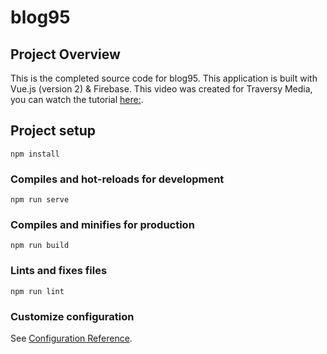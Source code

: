 # blog95

## Project Overview

This is the completed source code for blog95. This application is built with Vue.js (version 2) & Firebase. This video was created for Traversy Media, you can watch the tutorial [here:](https://www.youtube.com/watch?v=ISv22NNL-aE).

## Project setup

```
npm install
```

### Compiles and hot-reloads for development

```
npm run serve
```

### Compiles and minifies for production

```
npm run build
```

### Lints and fixes files

```
npm run lint
```

### Customize configuration

See [Configuration Reference](https://cli.vuejs.org/config/).
